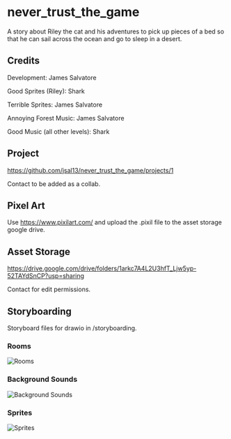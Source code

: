 # never_trust_the_game

A story about Riley the cat and his adventures to pick up pieces of a bed so that he can sail across the ocean and go to sleep in a desert.

## Credits

Development: James Salvatore

Good Sprites (Riley): Shark 

Terrible Sprites: James Salvatore

Annoying Forest Music: James Salvatore

Good Music (all other levels): Shark

## Project

https://github.com/jsal13/never_trust_the_game/projects/1

Contact to be added as a collab.

## Pixel Art

Use https://www.pixilart.com/ and upload the .pixil file to the asset storage google drive.

## Asset Storage

https://drive.google.com/drive/folders/1arkc7A4L2U3hfT_Ljw5yp-52TAYdSnCP?usp=sharing

Contact for edit permissions.

## Storyboarding

Storyboard files for drawio in /storyboarding.

### Rooms

![Rooms](https://github.com/jsal13/never_trust_the_game/raw/master/storyboarding/never_trust_the_diagram_rm.png)

### Background Sounds

![Background Sounds](https://github.com/jsal13/never_trust_the_game/raw/master/storyboarding/never_trust_the_diagram_snd.png)

### Sprites

![Sprites](https://github.com/jsal13/never_trust_the_game/raw/master/storyboarding/never_trust_the_diagram_spr.png)
